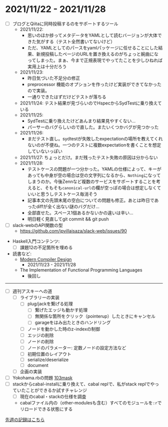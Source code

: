 # 2021/11/22 - 2021/11/28

- [ ] ブログとQiitaに同時投稿するのをサポートするツール
    - 2021/11/22:
        - 思いのほか捗ってメタデータをYAMLとして読むバージョンが大体できた気がする（テスト全然書いてないけど）
        - ただ、YAMLとしてのパースをyamlパッケージに任せることにした結果、新規投稿したページのURLを置き換えるのがちょっと婉曲になってしまった。まぁ、今まで正規表現でやってたことを少しひねれば実用上は十分だろう
    - 2021/11/23:
        - 昨日気づいた不足分の修正
        - preprocessor 機能のオプションを作ったけど実装ができてなかったので実装。
        - 一通りできたはずだけどテストが落ちる
    - 2021/11/24: テスト結果が見づらいのでHspecからSydTestに乗り換えている
    - 2021/11/25:
        - SydTestに乗り換えたけどあんまり結果見やすくない...
        - パーサーのバグらしいので直した。またいくつかバグが見つかった
    - 2021/11/26:
        - まだテスト直し。sydtestが失敗したexpectationの場所を教えてくれないのが不便ね。一つのテストに複数expectationを書くことを想定していないっぽい
    - 2021/11/27: ちょっとだけ。まだ残ったテスト失敗の原因は分からない
    - 2021/11/28:
        - テストケースの問題が一つ分かった。YAMLの仕様によって、キーがあっても中身が空の場合は空の文字列になるから、`Nothing`になってしまうのか。今後Zennなど複数のサービスをサポートすることを考えると、そもそも`canonical-url`の欄が空っぽの場合は想定しなくていいと思うしテストケース毎消そう
        - 記事本文の先頭末尾の空白についての問題も修正。あとは昨日であったdiffが全く出ない謎のバグだけ...
        - 全部直せた。スペース1個あるかないかの違いは辛い...
        - 明日軽く見直してgit commit && git push
- [ ] slack-webのAPI関数の型
    - <https://github.com/jpvillaisaza/slack-web/issues/90>
- Haskell入門コンテンツ:
    - [ ] 課題12の不足箇所を埋める
- 読書など:
    - [Modern Compiler Design](https://www.springer.com/jp/book/9781461446989)
        - 2021/11/23 - 2021/11/28
    - The Implementation of Functional Programming Languages
        - 後回し

------

- [ ] 週刊アスキーへの道
    - [ ] ライブラリーの実装
        - [ ] plug/jackを繋げる処理
            - [ ] 繋げたエッジも動かす処理
            - [ ] 無関係な箇所をクリック（pointerup）したときにキャンセル
            - [ ] garageをはみ出たときのハンドリング
        - [ ] ノードを動かした時のz-indexの制御
        - [ ] エッジの削除
        - [ ] ノードの削除
        - [ ] ノードのパラメーター: 定数ノードの設定方法など
        - [ ] 初期位置のレイアウト
        - [ ] serialize/deserialize
        - [ ] document
    - [ ] 企画の実装
- [ ] Yokohama.rbの問題 [103mask](http://nabetani.sakura.ne.jp/yokohamarb/103mask/)
- [ ] stackからcabal-installに乗り換えて、cabal replで、私がstack replでやっていたことができるか試すチャレンジ
    - [ ] 現在のcabal・stackの仕様を調査
    - cabalファイル内の（other-modulesも含む）すべてのモジュールを`:r`でリロードできる状態にする

[先週の記録はこちら](https://github.com/igrep/daily-commits/blob/d429393e2b25d7ffaa76b4bb69c96f71f1befc9e/yesterday.md)
